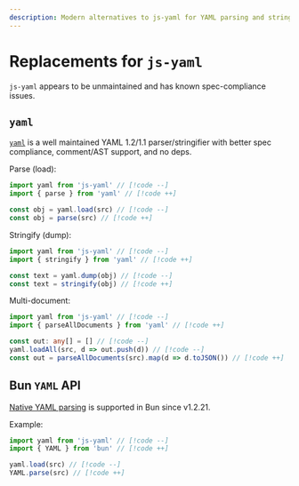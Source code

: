 ```yaml
---
description: Modern alternatives to js-yaml for YAML parsing and stringifying
---
```


# Replacements for `js-yaml`

`js-yaml` appears to be unmaintained and has known spec-compliance issues.

## `yaml`

[`yaml`](https://github.com/eemeli/yaml) is a well maintained YAML 1.2/1.1 parser/stringifier with better spec compliance, comment/AST support, and no deps.

Parse (load):

```ts
import yaml from 'js-yaml' // [!code --]
import { parse } from 'yaml' // [!code ++]

const obj = yaml.load(src) // [!code --]
const obj = parse(src) // [!code ++]
```

Stringify (dump):

```ts
import yaml from 'js-yaml' // [!code --]
import { stringify } from 'yaml' // [!code ++]

const text = yaml.dump(obj) // [!code --]
const text = stringify(obj) // [!code ++]
```

Multi-document:

```ts
import yaml from 'js-yaml' // [!code --]
import { parseAllDocuments } from 'yaml' // [!code ++]

const out: any[] = [] // [!code --]
yaml.loadAll(src, d => out.push(d)) // [!code --]
const out = parseAllDocuments(src).map(d => d.toJSON()) // [!code ++]
```

## Bun `YAML` API

[Native YAML parsing](https://bun.com/blog/release-notes/bun-v1.2.21#native-yaml-support) is supported in Bun since v1.2.21.

Example:

```ts
import yaml from 'js-yaml' // [!code --]
import { YAML } from 'bun' // [!code ++]

yaml.load(src) // [!code --]
YAML.parse(src) // [!code ++]
```
